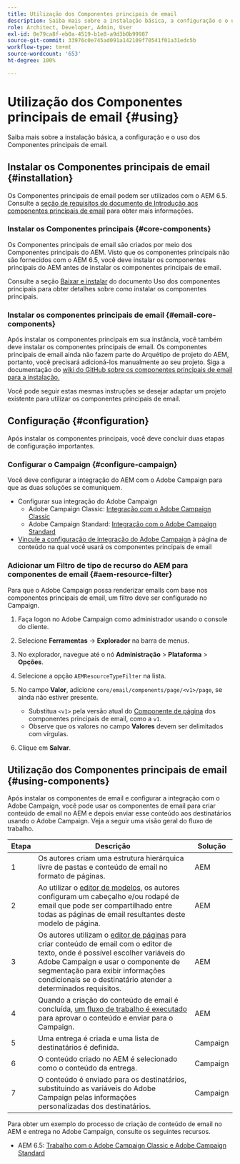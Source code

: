 ```yaml
---
title: Utilização dos Componentes principais de email
description: Saiba mais sobre a instalação básica, a configuração e o uso dos Componentes principais de email.
role: Architect, Developer, Admin, User
exl-id: 0e79ca8f-eb0a-4519-b1e8-a9d3b0b99987
source-git-commit: 33976c0e745ad091a142109f70541f01a31edc5b
workflow-type: tm+mt
source-wordcount: '653'
ht-degree: 100%

---
```



# Utilização dos Componentes principais de email {#using}

Saiba mais sobre a instalação básica, a configuração e o uso dos Componentes principais de email. 

## Instalar os Componentes principais de email {#installation}

Os Componentes principais de email podem ser utilizados com o AEM 6.5. Consulte a [seção de requisitos do documento de Introdução aos componentes principais de email](introduction.md#requirements) para obter mais informações.

### Instalar os Componentes principais {#core-components}

Os Componentes principais de email são criados por meio dos Componentes principais do AEM. Visto que os componentes principais não são fornecidos com o AEM 6.5, você deve instalar os componentes principais do AEM antes de instalar os componentes principais de email.

Consulte a seção [Baixar e instalar](/help/get-started/using.md#download-and-install) do documento Uso dos componentes principais para obter detalhes sobre como instalar os componentes principais.

### Instalar os componentes principais de email {#email-core-components}

Após instalar os componentes principais em sua instância, você também deve instalar os componentes principais de email. Os componentes principais de email ainda não fazem parte do Arquétipo de projeto do AEM, portanto, você precisará adicioná-los manualmente ao seu projeto. Siga a documentação do [wiki do GitHub sobre os componentes principais de email para a instalação.](https://github.com/adobe/aem-core-email-components/wiki/Adding-to-Existing-Project)

Você pode seguir estas mesmas instruções se desejar adaptar um projeto existente para utilizar os componentes principais de email.

## Configuração {#configuration}

Após instalar os componentes principais, você deve concluir duas etapas de configuração importantes.

### Configurar o Campaign {#configure-campaign}

Você deve configurar a integração do AEM com o Adobe Campaign para que as duas soluções se comuniquem.

* Configurar sua integração do Adobe Campaign
   * Adobe Campaign Classic: [Integração com o Adobe Campaign Classic](https://experienceleague.adobe.com/docs/experience-manager-65/administering/integration/campaignonpremise.html?lang=pt-BR) 
   * Adobe Campaign Standard: [Integração com o Adobe Campaign Standard](https://experienceleague.adobe.com/docs/experience-manager-65/administering/integration/campaignstandard.html?lang=pt-BR) 
* [Vincule a configuração de integração do Adobe Campaign](/help/email/components/page.md#cloud-services-tab) à página de conteúdo na qual você usará os componentes principais de email

### Adicionar um Filtro de tipo de recurso do AEM para componentes de email {#aem-resource-filter}

Para que o Adobe Campaign possa renderizar emails com base nos componentes principais de email, um filtro deve ser configurado no Campaign.

1. Faça logon no Adobe Campaign como administrador usando o console do cliente.

1. Selecione **Ferramentas** -> **Explorador** na barra de menus.

1. No explorador, navegue até o nó **Administração** > **Plataforma** > **Opções**.

1. Selecione a opção `AEMResourceTypeFilter` na lista.

1. No campo **Valor**, adicione `core/email/components/page/<v1>/page`, se ainda não estiver presente.

   * Substitua `<v1>` pela versão atual do [Componente de página](/help/email/components/page.md) dos componentes principais de email, como a `v1`.
   * Observe que os valores no campo **Valores** devem ser delimitados com vírgulas.

1. Clique em **Salvar**.

## Utilização dos Componentes principais de email {#using-components}

Após instalar os componentes de email e configurar a integração com o Adobe Campaign, você pode usar os componentes de email para criar conteúdo de email no AEM e depois enviar esse conteúdo aos destinatários usando o Adobe Campaign. Veja a seguir uma visão geral do fluxo de trabalho. 

| Etapa | Descrição | Solução |
|---|---|---|
| 1 | Os autores criam uma estrutura hierárquica livre de pastas e conteúdo de email no formato de páginas. | AEM |
| 2 | Ao utilizar o [editor de modelos,](https://experienceleague.adobe.com/docs/experience-manager-cloud-service/sites/authoring/features/templates.html?lang=pt-BR) os autores configuram um cabeçalho e/ou rodapé de email que pode ser compartilhado entre todas as páginas de email resultantes deste modelo de página. | AEM |
| 3 | Os autores utilizam o [editor de páginas](https://experienceleague.adobe.com/docs/experience-manager-cloud-service/content/sites/authoring/fundamentals/editing-content.html?lang=pt-BR) para criar conteúdo de email com o editor de texto, onde é possível escolher variáveis do Adobe Campaign e usar o componente de segmentação para exibir informações condicionais se o destinatário atender a determinados requisitos. | AEM |
| 4 | Quando a criação do conteúdo de email é concluída, [um fluxo de trabalho é executado](https://experienceleague.adobe.com/docs/experience-manager-cloud-service/content/sites/authoring/workflows/overview.html?lang=pt-BR) para aprovar o conteúdo e enviar para o Campaign. | AEM |
| 5 | Uma entrega é criada e uma lista de destinatários é definida. | Campaign |
| 6 | O conteúdo criado no AEM é selecionado como o conteúdo da entrega. | Campaign |
| 7 | O conteúdo é enviado para os destinatários, substituindo as variáveis do Adobe Campaign pelas informações personalizadas dos destinatários. | Campaign |

Para obter um exemplo do processo de criação de conteúdo de email no AEM e entrega no Adobe Campaign, consulte os seguintes recursos.

* AEM 6.5: [Trabalho com o Adobe Campaign Classic e Adobe Campaign Standard](https://experienceleague.adobe.com/docs/experience-manager-65/authoring/aem-adobe-campaign/campaign.html?lang=pt-BR)
